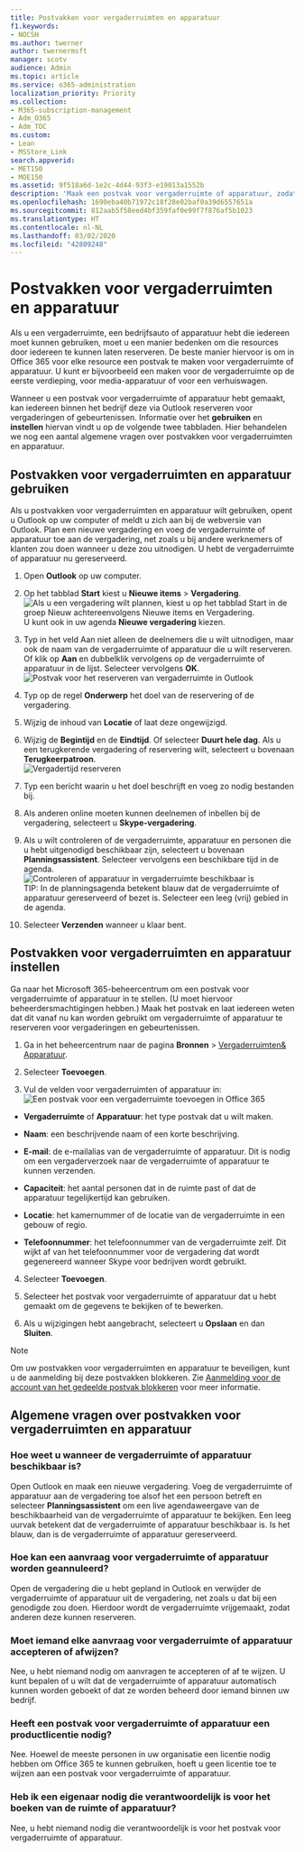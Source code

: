 ```yaml
---
title: Postvakken voor vergaderruimten en apparatuur
f1.keywords:
- NOCSH
ms.author: twerner
author: twernermsft
manager: scotv
audience: Admin
ms.topic: article
ms.service: o365-administration
localization_priority: Priority
ms.collection:
- M365-subscription-management
- Adm_O365
- Adm_TOC
ms.custom:
- Lean
- MSStore_Link
search.appverid:
- MET150
- MOE150
ms.assetid: 9f518a6d-1e2c-4d44-93f3-e19013a1552b
description: 'Maak een postvak voor vergaderruimte of apparatuur, zodat iedereen binnen het bedrijf deze via Outlook reserveren voor vergaderingen of gebeurtenissen. '
ms.openlocfilehash: 1690eba40b71972c18f28e02baf0a39d6557651a
ms.sourcegitcommit: 812aab5f58eed4bf359faf0e99f7f876af5b1023
ms.translationtype: HT
ms.contentlocale: nl-NL
ms.lasthandoff: 03/02/2020
ms.locfileid: "42809248"
---
```

# <a name="room-and-equipment-mailboxes"></a>Postvakken voor vergaderruimten en apparatuur

Als u een vergaderruimte, een bedrijfsauto of apparatuur hebt die iedereen moet kunnen gebruiken, moet u een manier bedenken om die resources door iedereen te kunnen laten reserveren. De beste manier hiervoor is om in Office 365 voor elke resource een postvak te maken voor vergaderruimte of apparatuur. U kunt er bijvoorbeeld een maken voor de vergaderruimte op de eerste verdieping, voor media-apparatuur of voor een verhuiswagen.
  
Wanneer u een postvak voor vergaderruimte of apparatuur hebt gemaakt, kan iedereen binnen het bedrijf deze via Outlook reserveren voor vergaderingen of gebeurtenissen. Informatie over het **gebruiken** en **instellen** hiervan vindt u op de volgende twee tabbladen. Hier behandelen we nog een aantal algemene vragen over postvakken voor vergaderruimten en apparatuur. 
  
## <a name="use-room-and-equipment-mailboxes"></a>Postvakken voor vergaderruimten en apparatuur gebruiken

Als u postvakken voor vergaderruimten en apparatuur wilt gebruiken, opent u Outlook op uw computer of meldt u zich aan bij de webversie van Outlook. Plan een nieuwe vergadering en voeg de vergaderruimte of apparatuur toe aan de vergadering, net zoals u bij andere werknemers of klanten zou doen wanneer u deze zou uitnodigen. U hebt de vergaderruimte of apparatuur nu gereserveerd.
  
1. Open **Outlook** op uw computer. 
    
2. Op het tabblad **Start** kiest u **Nieuwe items** \> **Vergadering**.<br/>![Als u een vergadering wilt plannen, kiest u op het tabblad Start in de groep Nieuw achtereenvolgens Nieuwe items en Vergadering.](../../media/ffd575a8-1036-4d67-b839-73941fc60276.png)<br/>U kunt ook in uw agenda **Nieuwe vergadering** kiezen.
    
3. Typ in het veld Aan niet alleen de deelnemers die u wilt uitnodigen, maar ook de naam van de vergaderruimte of apparatuur die u wilt reserveren.<br/>Of klik op **Aan** en dubbelklik vervolgens op de vergaderruimte of apparatuur in de lijst. Selecteer vervolgens **OK**.<br/>![Postvak voor het reserveren van vergaderruimte in Outlook](../../media/4588c806-9fb9-46c9-b2d8-34caa943e28e.png)
  
4. Typ op de regel **Onderwerp** het doel van de reservering of de vergadering. 
    
5. Wijzig de inhoud van **Locatie** of laat deze ongewijzigd. 
    
6. Wijzig de **Begintijd** en de **Eindtijd**. Of selecteer **Duurt hele dag**. Als u een terugkerende vergadering of reservering wilt, selecteert u bovenaan **Terugkeerpatroon**.<br/>![Vergadertijd reserveren](../../media/4b72a0a6-4da2-449e-909e-85ea79f78e2c.png)
  
7. Typ een bericht waarin u het doel beschrijft en voeg zo nodig bestanden bij.
    
8. Als anderen online moeten kunnen deelnemen of inbellen bij de vergadering, selecteert u **Skype-vergadering**.
    
9. Als u wilt controleren of de vergaderruimte, apparatuur en personen die u hebt uitgenodigd beschikbaar zijn, selecteert u bovenaan **Planningsassistent**. Selecteer vervolgens een beschikbare tijd in de agenda.<br/> ![Controleren of apparatuur in vergaderruimte beschikbaar is](../../media/eb0097c6-4263-4b63-bfca-f7c03ad99b4f.png)<br/>TIP: In de planningsagenda betekent blauw dat de vergaderruimte of apparatuur gereserveerd of bezet is. Selecteer een leeg (vrij) gebied in de agenda. 
  
10. Selecteer **Verzenden** wanneer u klaar bent.
    
## <a name="set-up-room-and-equipment-mailboxes"></a>Postvakken voor vergaderruimten en apparatuur instellen

Ga naar het Microsoft 365-beheercentrum om een postvak voor vergaderruimte of apparatuur in te stellen. (U moet hiervoor beheerdersmachtigingen hebben.) Maak het postvak en laat iedereen weten dat dit vanaf nu kan worden gebruikt om vergaderruimte of apparatuur te reserveren voor vergaderingen en gebeurtenissen.
  
1. Ga in het beheercentrum naar de pagina **Bronnen** \> [Vergaderruimten&amp; Apparatuur](https://go.microsoft.com/fwlink/p/?linkid=2067334).
  
2. Selecteer **Toevoegen**.
    
3. Vul de velden voor vergaderruimten of apparatuur in:<br/>![Een postvak voor een vergaderruimte toevoegen in Office 365](../../media/114d49e3-976e-40ef-b0af-2b0f5c85f15e.png)<br/>
  
  - **Vergaderruimte** of **Apparatuur**: het type postvak dat u wilt maken.
    
  - **Naam**: een beschrijvende naam of een korte beschrijving.
    
  - **E-mail**: de e-mailalias van de vergaderruimte of apparatuur. Dit is nodig om een vergaderverzoek naar de vergaderruimte of apparatuur te kunnen verzenden.
    
  - **Capaciteit**: het aantal personen dat in de ruimte past of dat de apparatuur tegelijkertijd kan gebruiken.
    
  - **Locatie**: het kamernummer of de locatie van de vergaderruimte in een gebouw of regio.
    
  - **Telefoonnummer**: het telefoonnummer van de vergaderruimte zelf. Dit wijkt af van het telefoonnummer voor de vergadering dat wordt gegenereerd wanneer Skype voor bedrijven wordt gebruikt.
    
4. Selecteer **Toevoegen**.
    
5. Selecteer het postvak voor vergaderruimte of apparatuur dat u hebt gemaakt om de gegevens te bekijken of te bewerken.
  
6. Als u wijzigingen hebt aangebracht, selecteert u **Opslaan** en dan **Sluiten**.

> [!Note]
> Om uw postvakken voor vergaderruimten en apparatuur te beveiligen, kunt u de aanmelding bij deze postvakken blokkeren. Zie [Aanmelding voor de account van het gedeelde postvak blokkeren](https://docs.microsoft.com/office365/admin/email/create-a-shared-mailbox?view=o365-worldwide#block-sign-in-for-the-shared-mailbox-account) voor meer informatie.

## <a name="common-questions-about-room-and-equipment-mailboxes"></a>Algemene vragen over postvakken voor vergaderruimten en apparatuur

### <a name="how-can-you-tell-when-the-room-or-equipment-is-available"></a>Hoe weet u wanneer de vergaderruimte of apparatuur beschikbaar is?

Open Outlook en maak een nieuwe vergadering. Voeg de vergaderruimte of apparatuur aan de vergadering toe alsof het een persoon betreft en selecteer **Planningsassistent** om een live agendaweergave van de beschikbaarheid van de vergaderruimte of apparatuur te bekijken. Een leeg uurvak betekent dat de vergaderruimte of apparatuur beschikbaar is. Is het blauw, dan is de vergaderruimte of apparatuur gereserveerd. 
  
### <a name="how-do-you-cancel-a-room-or-equipment-request"></a>Hoe kan een aanvraag voor vergaderruimte of apparatuur worden geannuleerd?

Open de vergadering die u hebt gepland in Outlook en verwijder de vergaderruimte of apparatuur uit de vergadering, net zoals u dat bij een genodigde zou doen. Hierdoor wordt de vergaderruimte vrijgemaakt, zodat anderen deze kunnen reserveren.
  
### <a name="does-someone-have-to-accept-or-decline-every-room-or-equipment-request"></a>Moet iemand elke aanvraag voor vergaderruimte of apparatuur accepteren of afwijzen?

 Nee, u hebt niemand nodig om aanvragen te accepteren of af te wijzen. U kunt bepalen of u wilt dat de vergaderruimte of apparatuur automatisch kunnen worden geboekt of dat ze worden beheerd door iemand binnen uw bedrijf. 
  
### <a name="does-a-room-mailbox-or-equipment-mailbox-need-a-product-license"></a>Heeft een postvak voor vergaderruimte of apparatuur een productlicentie nodig?

Nee. Hoewel de meeste personen in uw organisatie een licentie nodig hebben om Office 365 te kunnen gebruiken, hoeft u geen licentie toe te wijzen aan een postvak voor vergaderruimte of apparatuur.
  
### <a name="do-i-need-an-owner-in-charge-of-booking-the-rooms-or-equipment"></a>Heb ik een eigenaar nodig die verantwoordelijk is voor het boeken van de ruimte of apparatuur?

 Nee, u hebt niemand nodig die verantwoordelijk is voor het postvak voor vergaderruimte of apparatuur. 
